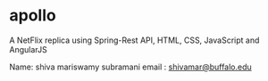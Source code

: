 # apollo
A NetFlix replica using Spring-Rest API,  HTML, CSS, JavaScript and AngularJS

Name: shiva mariswamy subramani 
email : shivamar@buffalo.edu
